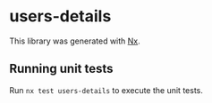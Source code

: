 # users-details

This library was generated with [Nx](https://nx.dev).

## Running unit tests

Run `nx test users-details` to execute the unit tests.
